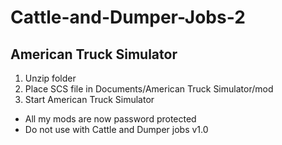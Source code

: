 # Cattle-and-Dumper-Jobs-2
## American Truck Simulator

1. Unzip folder
2. Place SCS file in Documents/American Truck Simulator/mod
3. Start American Truck Simulator

* All my mods are now password protected 
* Do not use with Cattle and Dumper jobs v1.0

